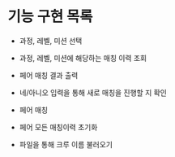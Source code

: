 # 기능 구현 목록

- 과정, 레벨, 미션 선택
- 과정, 레벨, 미션에 해당하는 매칭 이력 조회
- 페어 매칭 결과 출력

- 네/아니오 입력을 통해 새로 매칭을 진행할 지 확인

- 페어 매칭

- 페어 모든 매칭이력 초기화

- 파일을 통해 크루 이름 불러오기